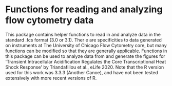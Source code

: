 # Functions for reading and analyzing flow cytometry data

This package contains helper functions to read in and analyze data in the standard .fcs format (3.0 or 3.1). Ther
e are specificities to data generated on instruments at The University of Chicago Flow Cytometry core, but many functions can be modified so that they are generally applicable. Functions in this package can be used to analyze data from and generate the figures for 'Transient Intracellular Acidification Regulates the Core Transcriptional Heat Shock Response' by Triandafillou et al., eLife 2020. Note that the R version used for this work was 3.3.3 (Another Canoe), and have not been tested extensively with more recent versions of R.